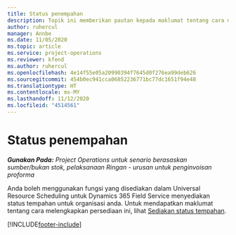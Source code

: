 ```yaml
---
title: Status penempahan
description: Topik ini memberikan pautan kepada maklumat tentang cara menyediakan status tempahan untuk Project Operations.
author: ruhercul
manager: Annbe
ms.date: 11/05/2020
ms.topic: article
ms.service: project-operations
ms.reviewer: kfend
ms.author: ruhercul
ms.openlocfilehash: 4e14f55e05a20990394f7645d0f276ea99deb626
ms.sourcegitcommit: 454b0ec941cca06852236771bc77dc1651f94e48
ms.translationtype: HT
ms.contentlocale: ms-MY
ms.lasthandoff: 11/12/2020
ms.locfileid: "4514561"
---
```

# <a name="booking-statuses"></a>Status penempahan

_**Gunakan Pada:** Project Operations untuk senario berasaskan sumber/bukan stok, pelaksanaan Ringan - urusan untuk penginvoisan proforma_

Anda boleh menggunakan fungsi yang disediakan dalam Universal Resource Scheduling untuk Dynamics 365 Field Service menyediakan status tempahan untuk organisasi anda. Untuk mendapatkan maklumat tentang cara melengkapkan persediaan ini, lihat [Sediakan status tempahan](https://docs.microsoft.com/dynamics365/field-service/set-up-booking-statuses).


[!INCLUDE[footer-include](../includes/footer-banner.md)]